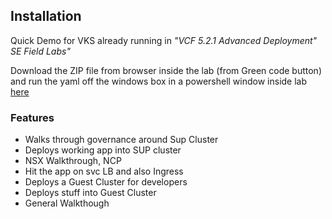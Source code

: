 ## Installation

Quick Demo for VKS already running in *"VCF 5.2.1 Advanced Deployment" SE Field Labs"*

Download the ZIP file from browser inside the lab (from Green code button) and run the yaml off the windows box in a powershell window inside lab [here](https://github.com/defaultroute0/vksdemo/archive/refs/heads/main.ziptp:// "here")

### Features

- Walks through governance around Sup Cluster
- Deploys working app into SUP cluster
- NSX Walkthrough, NCP
- Hit the app on svc LB and also Ingress
- Deploys a Guest Cluster for developers
- Deploys stuff into Guest Cluster
- General Walkthough 
